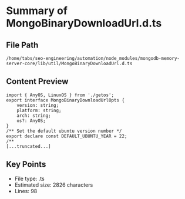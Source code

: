 # Summary of MongoBinaryDownloadUrl.d.ts
  
## File Path
`/home/tabs/seo-engineering/automation/node_modules/mongodb-memory-server-core/lib/util/MongoBinaryDownloadUrl.d.ts`

## Content Preview
```
import { AnyOS, LinuxOS } from './getos';
export interface MongoBinaryDownloadUrlOpts {
    version: string;
    platform: string;
    arch: string;
    os?: AnyOS;
}
/** Set the default ubuntu version number */
export declare const DEFAULT_UBUNTU_YEAR = 22;
/**
[...truncated...]
```

## Key Points
- File type: .ts
- Estimated size: 2826 characters
- Lines: 98
